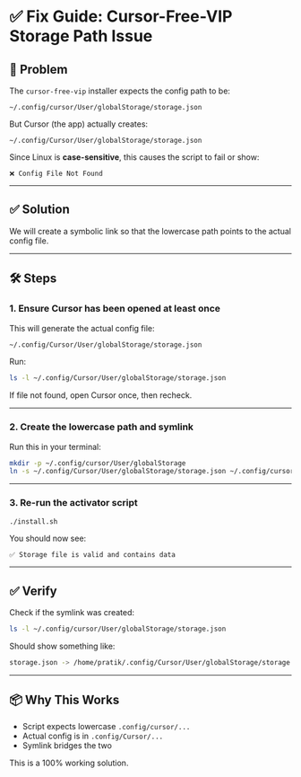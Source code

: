 # ✅ Fix Guide: Cursor-Free-VIP Storage Path Issue

## 📌 Problem

The `cursor-free-vip` installer expects the config path to be:
```
~/.config/cursor/User/globalStorage/storage.json
```
But Cursor (the app) actually creates:
```
~/.config/Cursor/User/globalStorage/storage.json
```

Since Linux is **case-sensitive**, this causes the script to fail or show:
```
❌ Config File Not Found
```

---

## ✅ Solution

We will create a symbolic link so that the lowercase path points to the actual config file.

---

## 🛠️ Steps

### 1. Ensure Cursor has been opened at least once

This will generate the actual config file:
```bash
~/.config/Cursor/User/globalStorage/storage.json
```

Run:
```bash
ls -l ~/.config/Cursor/User/globalStorage/storage.json
```

If file not found, open Cursor once, then recheck.

---

### 2. Create the lowercase path and symlink

Run this in your terminal:

```bash
mkdir -p ~/.config/cursor/User/globalStorage
ln -s ~/.config/Cursor/User/globalStorage/storage.json ~/.config/cursor/User/globalStorage/storage.json
```

---

### 3. Re-run the activator script

```bash
./install.sh
```

You should now see:
```
✅ Storage file is valid and contains data
```

---

## ✅ Verify

Check if the symlink was created:

```bash
ls -l ~/.config/cursor/User/globalStorage/storage.json
```

Should show something like:
```bash
storage.json -> /home/pratik/.config/Cursor/User/globalStorage/storage.json
```

---

## 📦 Why This Works

- Script expects lowercase `.config/cursor/...`
- Actual config is in `.config/Cursor/...`
- Symlink bridges the two

This is a 100% working solution.
